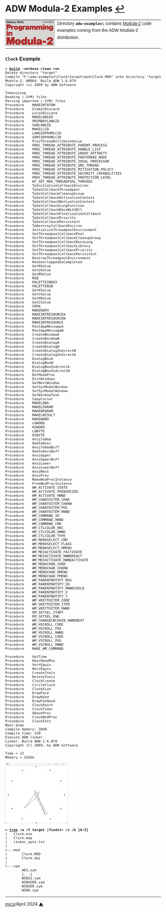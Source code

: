 # <span id="top">ADW Modula-2 Examples</span> <span style="size:25%;"><a href="../README.md">↩</a></span>

<table style="font-family:Helvetica,Arial;line-height:1.6;">
  <tr>
  <td style="border:0;padding:0 8px 0 0;;min-width:160px;">
    <a href="https://link.springer.com/chapter/10.1007/978-3-642-96757-3_1" rel="external"><img src="../docs/images/pim4.png" width="160" alt="Modula-2 project"/></a>
  </td>
  <td style="border:0;padding:0;vertical-align:text-top;">
    Directory <strong><code>adw-examples\</code></strong> contains <a href="https://link.springer.com/chapter/10.1007/978-3-642-96757-3_1" rel="external">Modula-2</a> code examples coming from the ADW Modula-2 distribution.
  </td>
  </tr>
</table>

### <span id="clock">`Clock` Example</span>

<pre style="font-size:80%;">
<b>&gt; <a href="./Clock/build.bat">build</a> -verbose clean run</b>
Delete directory "target"
Compile "F:\adw-examples\Clock\target\mod\Clock.MOD" into directory "target\mod"
Modula-2, AMD64. Build ADW 1.6.879
Copyright (c) 2009 by ADW Software

Tokenizing
Reading (.SYM) files
Parsing imported (.SYM) files
Procedure    MAKEINTATOM
Procedure    GlobalDiscard
Procedure    LocalDiscard
Procedure    MAKELANGID
Procedure    PRIMARYLANGID
Procedure    SUBLANGID
Procedure    MAKELCID
Procedure    LANGIDFROMLCID
Procedure    SORTIDFROMLCID
Procedure    ProcThreadAttributeValue
Procedure    PROC_THREAD_ATTRIBUTE_PARENT_PROCESS
Procedure    PROC_THREAD_ATTRIBUTE_HANDLE_LIST
Procedure    PROC_THREAD_ATTRIBUTE_GROUP_AFFINITY
Procedure    PROC_THREAD_ATTRIBUTE_PREFERRED_NODE
Procedure    PROC_THREAD_ATTRIBUTE_IDEAL_PROCESSOR
Procedure    PROC_THREAD_ATTRIBUTE_UMS_THREAD
Procedure    PROC_THREAD_ATTRIBUTE_MITIGATION_POLICY
Procedure    PROC_THREAD_ATTRIBUTE_SECURITY_CAPABILITIES
Procedure    PROC_THREAD_ATTRIBUTE_PROTECTION_LEVEL
Procedure    WT_SET_MAX_THREADPOOL_THREADS
Procedure    TpInitializeCallbackEnviron
Procedure    TpSetCallbackThreadpool
Procedure    TpSetCallbackCleanupGroup
Procedure    TpSetCallbackActivationContext
Procedure    TpSetCallbackNotivationContext
Procedure    TpSetCallbackLongFunction
Procedure    TpSetCallbackRaceWithDll
Procedure    TpSetCallbackFinalizationCallback
Procedure    TpSetCallbackPriority
Procedure    TpSetCallbackPersistent
Procedure    TpDestroyCallbackEnviron
Procedure    InitializeThreadpoolEnvironment
Procedure    SetThreadpoolCallbackPool
Procedure    SetThreadpoolCallbackCleanupGroup
Procedure    SetThreadpoolCallbackRunsLong
Procedure    SetThreadpoolCallbackLibrary
Procedure    SetThreadpoolCallbackPriority
Procedure    SetThreadpoolCallbackPersistent
Procedure    DestroyThreadpoolEnvironment
Procedure    HasOverlappedIoCompleted
Procedure    GetRValue
Procedure    GetGValue
Procedure    GetBValue
Procedure    RGB
Procedure    PALETTEINDEX
Procedure    PALETTERGB
Procedure    GetKValue
Procedure    GetYValue
Procedure    GetMValue
Procedure    GetCValue
Procedure    CMYK
Procedure    MAKEROP4
Procedure    MAKEINTRESOURCEA
Procedure    MAKEINTRESOURCEW
Procedure    MAKEINTRESOURCE
Procedure    PostAppMessageA
Procedure    PostAppMessageW
Procedure    CreateWindowA
Procedure    CreateWindowW
Procedure    CreateDialogA
Procedure    CreateDialogW
Procedure    CreateDialogIndirectW
Procedure    CreateDialogIndirectA
Procedure    DialogBoxA
Procedure    DialogBoxW
Procedure    DialogBoxIndirectA
Procedure    DialogBoxIndirectW
Procedure    DefHookProc
Procedure    ExitWindows
Procedure    GetNextWindow
Procedure    GetSysModalWindow
Procedure    SetSysModalWindow
Procedure    GetWindowTask
Procedure    CopyCursor
Procedure    MAKELONG
Procedure    MAKELPARAM
Procedure    MAKEWPARAM
Procedure    MAKELRESULT
Procedure    MAKEWORD
Procedure    LOWORD
Procedure    HIWORD
Procedure    LOBYTE
Procedure    HIBYTE
Procedure    AnsiToOem
Procedure    OemToAnsi
Procedure    AnsiToOemBuff
Procedure    OemToAnsiBuff
Procedure    AnsiUpper
Procedure    AnsiUpperBuff
Procedure    AnsiLower
Procedure    AnsiLowerBuff
Procedure    AnsiNext
Procedure    AnsiPrev
Procedure    MakeWndProcInstance
Procedure    FreeWndProcInstance
Procedure    WM_ACTIVATE_STATE
Procedure    WM_ACTIVATE_FMINIMIZED
Procedure    WM_ACTIVATE_HWND
Procedure    WM_CHARTOITEM_CHAR
Procedure    WM_CHARTOITEM_CHARW
Procedure    WM_CHARTOITEM_POS
Procedure    WM_CHARTOITEM_HWND
Procedure    WM_COMMAND_ID
Procedure    WM_COMMAND_HWND
Procedure    WM_COMMAND_CMD
Procedure    WM_CTLCOLOR_HDC
Procedure    WM_CTLCOLOR_HWND
Procedure    WM_CTLCOLOR_TYPE
Procedure    WM_MENUSELECT_CMD
Procedure    WM_MENUSELECT_FLAGS
Procedure    WM_MENUSELECT_HMENU
Procedure    WM_MDIACTIVATE_FACTIVATE
Procedure    WM_MDIACTIVATE_HWNDDEACT
Procedure    WM_MDIACTIVATE_HWNDACTIVATE
Procedure    WM_MENUCHAR_CHAR
Procedure    WM_MENUCHAR_CHARW
Procedure    WM_MENUCHAR_HMENU
Procedure    WM_MENUCHAR_FMENU
Procedure    WM_PARENTNOTIFY_MSG
Procedure    WM_PARENTNOTIFY_ID
Procedure    WM_PARENTNOTIFY_HWNDCHILD
Procedure    WM_PARENTNOTIFY_X
Procedure    WM_PARENTNOTIFY_Y
Procedure    WM_VKEYTOITEM_CODE
Procedure    WM_VKEYTOITEM_ITEM
Procedure    WM_VKEYTOITEM_HWND
Procedure    EM_SETSEL_START
Procedure    EM_SETSEL_END
Procedure    WM_CHANGECBCHAIN_HWNDNEXT
Procedure    WM_HSCROLL_CODE
Procedure    WM_HSCROLL_POS
Procedure    WM_HSCROLL_HWND
Procedure    WM_VSCROLL_CODE
Procedure    WM_VSCROLL_POS
Procedure    WM_VSCROLL_HWND
Procedure    MAKE_WM_COMMAND

Procedure    GetTime
Procedure    HourHandPos
Procedure    VertEquiv
Procedure    HorzEquiv
Procedure    CreateTools
Procedure    DeleteTools
Procedure    ClockCreate
Procedure    CircleClock
Procedure    ClockSize
Procedure    DrawFace
Procedure    DrawHand
Procedure    DrawFatHand
Procedure    ClockPaint
Procedure    ClockTimer
Procedure    AboutProc
Procedure    ClockWndProc
Procedure    ClockInit
Main body
Compile memory: 3840
Compile time: 139
Execute ADW linker
Linker. Build ADW 1.6.879
Copyright (C) 2009, by ADW Software

Time = 12
Memory = 1616k
</pre>

<img src="./Clock/Clock.png" width="40%"/>

<pre style="font-size:80%;">
<b>&gt; <a href="">tree</a> /a /f target |findstr /v /b [A-Z]</b>
|   Clock.exe
|   Clock.map
|   linker_opts.txt
|
+---mod
|       Clock.MOD
|       Clock.obj
|
\---sym
        AES.sym
        [...]
        WIN32.sym
        WINUSER.sym
        WINVER.sym
        WINX.sym
</pre>

***

*[mics](https://lampwww.epfl.ch/~michelou/)/April 2024* [**&#9650;**](#top)
<span id="bottom">&nbsp;</span>

<!-- href links -->

[apache_ant_cli]: https://ant.apache.org/manual/running.html
[bash_cli]: https://tldp.org/LDP/Bash-Beginners-Guide/html/sect_02_01.html
[cmd_cli]: https://learn.microsoft.com/en-us/windows-server/administration/windows-commands/cmd
[flix]: https://flix.dev/
[gradle_cli]: https://docs.gradle.org/current/userguide/command_line_interface.html
[jar_cli]: https://docs.oracle.com/en/java/javase/13/docs/specs/man/jar.html
[make_cli]: https://www.gnu.org/software/make/manual/make.html
[scala]: https://www.scala-lang.org/
[scalac_cli]: https://docs.scala-lang.org/overviews/compiler-options/index.html
[sh_cli]: https://www.man7.org/linux/man-pages/man1/bash.1.html
